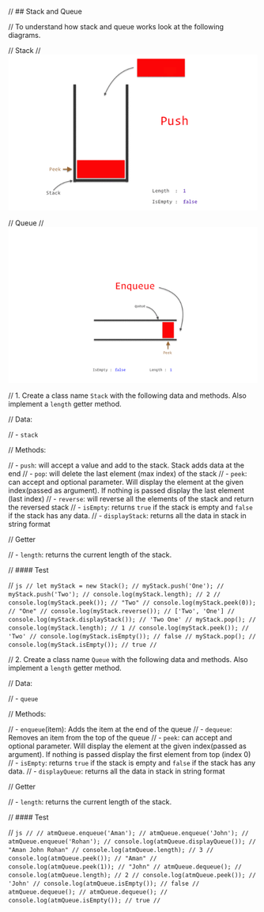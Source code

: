 // ## Stack and Queue

// To understand how stack and queue works look at the following diagrams.

// Stack
// ![Stack](../assets/stack.gif)

// Queue
// ![Queue](../assets/queue.gif)

// 1. Create a class name `Stack` with the following data and methods. Also implement a `length` getter method.

// Data:

// - `stack`

// Methods:

// - `push`: will accept a value and add to the stack. Stack adds data at the end
// - `pop`: will delete the last element (max index) of the stack
// - `peek`: can accept and optional parameter. Will display the element at the given index(passed as argument). If nothing is passed display the last element (last index)
// - `reverse`: will reverse all the elements of the stack and return the reversed stack
// - `isEmpty`: returns `true` if the stack is empty and `false` if the stack has any data.
// - `displayStack`: returns all the data in stack in string format

// Getter

// - `length`: returns the current length of the stack.

// #### Test

// `js // let myStack = new Stack(); // myStack.push('One'); // myStack.push('Two'); // console.log(myStack.length); // 2 // console.log(myStack.peek()); // "Two" // console.log(myStack.peek(0)); // "One" // console.log(myStack.reverse()); // ['Two', 'One'] // console.log(myStack.displayStack()); // 'Two One' // myStack.pop(); // console.log(myStack.length); // 1 // console.log(myStack.peek()); // 'Two' // console.log(myStack.isEmpty()); // false // myStack.pop(); // console.log(myStack.isEmpty()); // true // `

// 2. Create a class name `Queue` with the following data and methods. Also implement a `length` getter method.

// Data:

// - `queue`

// Methods:

// - `enqueue`(item): Adds the item at the end of the queue
// - `dequeue`: Removes an item from the top of the queue
// - `peek`: can accept and optional parameter. Will display the element at the given index(passed as argument). If nothing is passed display the first element from top (index 0)
// - `isEmpty`: returns `true` if the stack is empty and `false` if the stack has any data.
// - `displayQueue`: returns all the data in stack in string format

// Getter

// - `length`: returns the current length of the stack.

// #### Test

// `js // // atmQueue.enqueue('Aman'); // atmQueue.enqueue('John'); // atmQueue.enqueue('Rohan'); // console.log(atmQueue.displayQueue()); // "Aman John Rohan" // console.log(atmQueue.length); // 3 // console.log(atmQueue.peek()); // "Aman" // console.log(atmQueue.peek(1)); // "John" // atmQueue.dequeue(); // console.log(atmQueue.length); // 2 // console.log(atmQueue.peek()); // 'John' // console.log(atmQueue.isEmpty()); // false // atmQueue.dequeue(); // atmQueue.dequeue(); // console.log(atmQueue.isEmpty()); // true // `
